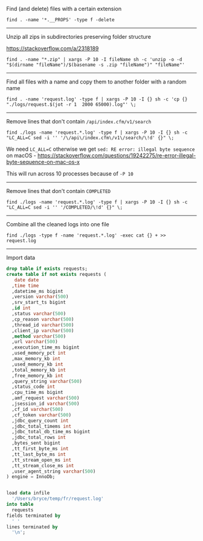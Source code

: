 Find (and delete) files with a certain extension

```shell
find . -name '*.__PROPS' -type f -delete

```

---

Unzip all zips in subdirectories preserving folder structure

https://stackoverflow.com/a/2318189

```shell
find . -name "*.zip" | xargs -P 10 -I fileName sh -c 'unzip -o -d "$(dirname "fileName")/$(basename -s .zip "fileName")" "fileName"'
```

---

Find all files with a name and copy them to another folder with a random name

```shell
find . -name 'request.log' -type f | xargs -P 10 -I {} sh -c 'cp {} "./logs/request.$(jot -r 1  2000 65000).log"' \;
```

---

Remove lines that don't contain `/api/index.cfm/v1/search`

```shell
find ./logs -name 'request.*.log' -type f | xargs -P 10 -I {} sh -c "LC_ALL=C sed -i '' '/\/api\/index.cfm\/v1\/search/\!d' {}" \;
```

We need `LC_ALL=C` otherwise we get `sed: RE error: illegal byte sequence` on macOS - https://stackoverflow.com/questions/19242275/re-error-illegal-byte-sequence-on-mac-os-x

This will run across 10 processes because of `-P 10`

---
Remove lines that don't contain `COMPLETED`

```shell
find ./logs -name 'request.*.log' -type f | xargs -P 10 -I {} sh -c "LC_ALL=C sed -i '' '/COMPLETED/\!d' {}" \;
```

---

Combine all the cleaned logs into one file

```shell
find ./logs -type f -name 'request.*.log' -exec cat {} + >> request.log
```

---

Import data

```sql
drop table if exists requests;
create table if not exists requests (
   date date
  ,time time
  ,datetime_ms bigint
  ,version varchar(500)
  ,srv_start_ts bigint
  ,id int
  ,status varchar(500)
  ,cp_reason varchar(500)
  ,thread_id varchar(500)
  ,client_ip varchar(500)
  ,method varchar(500)
  ,url varchar(500)
  ,execution_time_ms bigint
  ,used_memory_pct int
  ,max_memory_kb int
  ,used_memory_kb int
  ,total_memory_kb int
  ,free_memory_kb int
  ,query_string varchar(500)
  ,status_code int
  ,cpu_time_ms bigint
  ,amf_request varchar(500)
  ,jsession_id varchar(500)
  ,cf_id varchar(500)
  ,cf_token varchar(500)
  ,jdbc_query_count int
  ,jdbc_total_timems int
  ,jdbc_total_db_time_ms bigint
  ,jdbc_total_rows int
  ,bytes_sent bigint
  ,tt_first_byte_ms int
  ,tt_last_byte_ms int
  ,tt_stream_open_ms int
  ,tt_stream_close_ms int
  ,user_agent_string varchar(500)
) engine = InnoDb;


load data infile
  '/Users/bryce/temp/fr/request.log'
into table
  requests
fields terminated by
  ' '
lines terminated by
  '\n';

```
